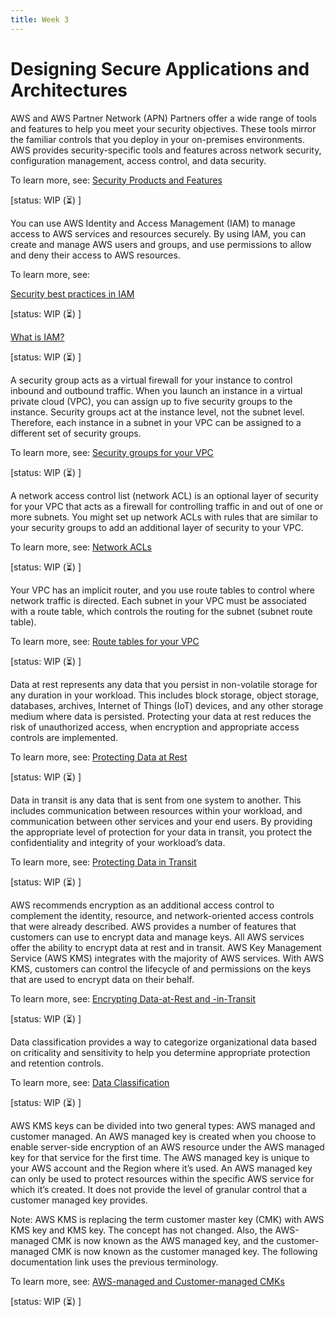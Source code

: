 ```yaml
---
title: Week 3
---
```

# Designing Secure Applications and Architectures
AWS and AWS Partner Network (APN) Partners offer a wide range of tools and features to help you meet your security objectives. These tools mirror the familiar controls that you deploy in your on-premises environments. AWS provides security-specific tools and features across network security, configuration management, access control, and data security.

To learn more, see: [Security Products and Features](https://docs.aws.amazon.com/whitepapers/latest/introduction-aws-security/security-products-and-features.html)

[status: WIP (⏳) ]

You can use AWS Identity and Access Management (IAM) to manage access to AWS services and resources securely. By using IAM, you can create and manage AWS users and groups, and use permissions to allow and deny their access to AWS resources.

To learn more, see:

[Security best practices in IAM](https://docs.aws.amazon.com/IAM/latest/UserGuide/best-practices.html)

[status: WIP (⏳) ]

[What is IAM?](https://docs.aws.amazon.com/IAM/latest/UserGuide/introduction.html)

[status: WIP (⏳) ]


A security group acts as a virtual firewall for your instance to control inbound and outbound traffic. When you launch an instance in a virtual private cloud (VPC), you can assign up to five security groups to the instance. Security groups act at the instance level, not the subnet level. Therefore, each instance in a subnet in your VPC can be assigned to a different set of security groups.

To learn more, see: [Security groups for your VPC](https://docs.aws.amazon.com/vpc/latest/userguide/VPC_SecurityGroups.html)

[status: WIP (⏳) ]

A network access control list (network ACL) is an optional layer of security for your VPC that acts as a firewall for controlling traffic in and out of one or more subnets. You might set up network ACLs with rules that are similar to your security groups to add an additional layer of security to your VPC.

To learn more, see: [Network ACLs](https://docs.aws.amazon.com/vpc/latest/userguide/vpc-network-acls.html)

[status: WIP (⏳) ]

Your VPC has an implicit router, and you use route tables to control where network traffic is directed. Each subnet in your VPC must be associated with a route table, which controls the routing for the subnet (subnet route table).

To learn more, see: [Route tables for your VPC](https://docs.aws.amazon.com/vpc/latest/userguide/VPC_Route_Tables.html)

[status: WIP (⏳) ]

Data at rest represents any data that you persist in non-volatile storage for any duration in your workload. This includes block storage, object storage, databases, archives, Internet of Things (IoT) devices, and any other storage medium where data is persisted. Protecting your data at rest reduces the risk of unauthorized access, when encryption and appropriate access controls are implemented.

To learn more, see: [Protecting Data at Rest](https://docs.aws.amazon.com/whitepapers/latest/introduction-aws-security/protecting-data-at-rest.html)

[status: WIP (⏳) ]

Data in transit is any data that is sent from one system to another. This includes communication between resources within your workload, and communication between other services and your end users. By providing the appropriate level of protection for your data in transit, you protect the confidentiality and integrity of your workload’s data.

To learn more, see: [Protecting Data in Transit](https://docs.aws.amazon.com/whitepapers/latest/introduction-aws-security/protecting-data-in-transit.html)

[status: WIP (⏳) ]

AWS recommends encryption as an additional access control to complement the identity, resource, and network-oriented access controls that were already described. AWS provides a number of features that customers can use to encrypt data and manage keys. All AWS services offer the ability to encrypt data at rest and in transit. AWS Key Management Service (AWS KMS) integrates with the majority of AWS services. With AWS KMS, customers can control the lifecycle of and permissions on the keys that are used to encrypt data on their behalf.

To learn more, see: [Encrypting Data-at-Rest and -in-Transit](https://docs.aws.amazon.com/whitepapers/latest/logical-separation/encrypting-data-at-rest-and--in-transit.html)

[status: WIP (⏳) ]

Data classification provides a way to categorize organizational data based on criticality and sensitivity to help you determine appropriate protection and retention controls.

To learn more, see: [Data Classification](https://docs.aws.amazon.com/whitepapers/latest/introduction-aws-security/data-classification.html)

[status: WIP (⏳) ]

AWS KMS keys can be divided into two general types: AWS managed and customer managed. An AWS managed key is created when you choose to enable server-side encryption of an AWS resource under the AWS managed key for that service for the first time. The AWS managed key is unique to your AWS account and the Region where it’s used. An AWS managed key can only be used to protect resources within the specific AWS service for which it’s created. It does not provide the level of granular control that a customer managed key provides.

Note: AWS KMS is replacing the term customer master key (CMK) with AWS KMS key and KMS key. The concept has not changed. Also, the AWS-managed CMK is now known as the AWS managed key, and the customer-managed CMK is now known as the customer managed key. The following documentation link uses the previous terminology.

To learn more, see: [AWS-managed and Customer-managed CMKs](https://docs.aws.amazon.com/whitepapers/latest/kms-best-practices/aws-managed-and-customer-managed-cmks.html)

[status: WIP (⏳) ]